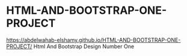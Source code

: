 # HTML-AND-BOOTSTRAP-ONE-PROJECT
https://abdelwahab-elshamy.github.io/HTML-AND-BOOTSTRAP-ONE-PROJECT/
Html And Bootstrap Design Number One
